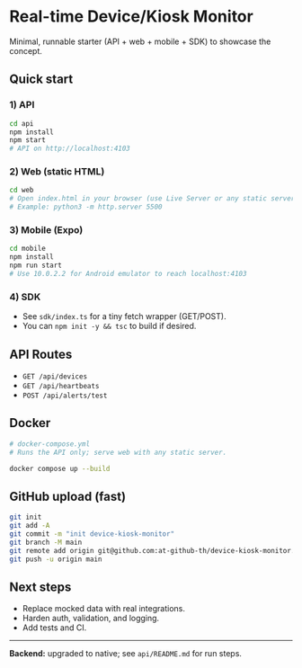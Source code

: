 # Real-time Device/Kiosk Monitor

Minimal, runnable starter (API + web + mobile + SDK) to showcase the concept.

## Quick start

### 1) API
```bash
cd api
npm install
npm start
# API on http://localhost:4103
```

### 2) Web (static HTML)
```bash
cd web
# Open index.html in your browser (use Live Server or any static server)
# Example: python3 -m http.server 5500
```

### 3) Mobile (Expo)
```bash
cd mobile
npm install
npm run start
# Use 10.0.2.2 for Android emulator to reach localhost:4103
```

### 4) SDK
- See `sdk/index.ts` for a tiny fetch wrapper (GET/POST).
- You can `npm init -y && tsc` to build if desired.

## API Routes
- `GET /api/devices`
- `GET /api/heartbeats`
- `POST /api/alerts/test`

## Docker
```yaml
# docker-compose.yml
# Runs the API only; serve web with any static server.
```
```bash
docker compose up --build
```

## GitHub upload (fast)
```bash
git init
git add -A
git commit -m "init device-kiosk-monitor"
git branch -M main
git remote add origin git@github.com:at-github-th/device-kiosk-monitor.git
git push -u origin main
```

## Next steps
- Replace mocked data with real integrations.
- Harden auth, validation, and logging.
- Add tests and CI.

---
**Backend:** upgraded to native; see `api/README.md` for run steps.

